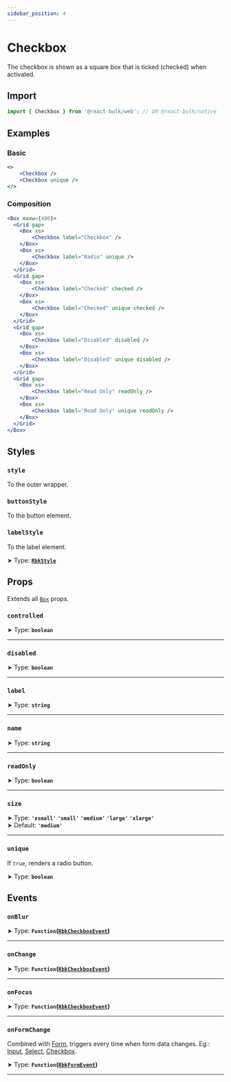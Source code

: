 ```yaml
---
sidebar_position: 4
---
```


# Checkbox

The checkbox is shown as a square box that is ticked (checked) when activated.

## Import

```jsx
import { Checkbox } from '@react-bulk/web'; // OR @react-bulk/native
```

## Examples

### Basic

```jsx live
<>
    <Checkbox />
    <Checkbox unique />
</>
```

### Composition

```jsx live
<Box maxw={400}>
  <Grid gap>
    <Box xs>
        <Checkbox label="Checkbox" />
    </Box>
    <Box xs>
        <Checkbox label="Radio" unique />
    </Box>
  </Grid>
  <Grid gap>
    <Box xs>
        <Checkbox label="Checked" checked />
    </Box>
    <Box xs>
        <Checkbox label="Checked" unique checked />
    </Box>
  </Grid>
  <Grid gap>
    <Box xs>
        <Checkbox label="Disabled" disabled />
    </Box>
    <Box xs>
        <Checkbox label="Disabled" unique disabled />
    </Box>
  </Grid>
  <Grid gap>
    <Box xs>
        <Checkbox label="Read Only" readOnly />
    </Box>
    <Box xs>
        <Checkbox label="Read Only" unique readOnly />
    </Box>
  </Grid>
</Box>
```

## Styles

### **`style`**
To the outer wrapper.

### **`buttonStyle`**
To the button element.

### **`labelStyle`**
To the label element.

➤ Type: **[`RbkStyle`](/docs/type-reference/rbk-style)** <br/>

## Props

Extends all [`Box`](/docs/core/box#props) props.

### **`controlled`**

➤ Type: **`boolean`** <br/>

---

### **`disabled`**

➤ Type: **`boolean`** <br/>

---

### **`label`**

➤ Type: **`string`** <br/>

---

### **`name`**

➤ Type: **`string`** <br/>

---

### **`readOnly`**

➤ Type: **`boolean`** <br/>

---

### **`size`**

➤ Type: **`'xsmall'` `'small'` `'medium'` `'large'` `'xlarge'`** <br/>
➤ Default: **`'medium'`** <br/>

---

### **`unique`**

If `true`, renders a radio button.

➤ Type: **`boolean`** <br/>

## Events

### **`onBlur`**

➤ Type: **`Function`([`RbkCheckboxEvent`](/docs/type-reference/rbk-checkbox-event))** <br/>

---

### **`onChange`**

➤ Type: **`Function`([`RbkCheckboxEvent`](/docs/type-reference/rbk-checkbox-event))** <br/>

---

### **`onFocus`**

➤ Type: **`Function`([`RbkCheckboxEvent`](/docs/type-reference/rbk-checkbox-event))** <br/>

---

### **`onFormChange`**

Combined with [Form](/docs/forms/form), triggers every time when form data changes.
Eg.: [Input](/docs/forms/input), [Select](/docs/forms/select), [Checkbox](/docs/forms/checkbox).

➤ Type: **`Function`([`RbkFormEvent`](/docs/type-reference/rbk-form-event))** <br/>

---

